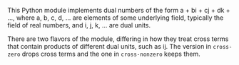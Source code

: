 This Python module implements dual numbers of the form a + bi + cj + dk + …,
where a, b, c, d, … are elements of some underlying field, typically the field
of real numbers, and i, j, k, … are dual units.

There are two flavors of the module, differing in how they treat cross terms
that contain products of different dual units, such as ij. The version in
`cross-zero` drops cross terms and the one in `cross-nonzero` keeps them.
